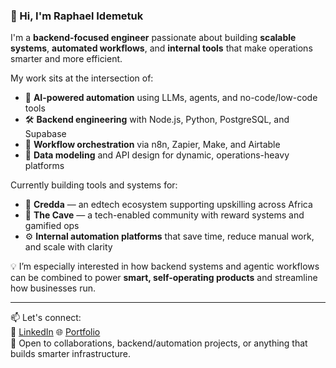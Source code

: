 ### 👋 Hi, I'm Raphael Idemetuk

I'm a **backend-focused engineer** passionate about building **scalable systems**, **automated workflows**, and **internal tools** that make operations smarter and more efficient.

My work sits at the intersection of:
- 🧠 **AI-powered automation** using LLMs, agents, and no-code/low-code tools
- 🛠️ **Backend engineering** with Node.js, Python, PostgreSQL, and Supabase
- 🔁 **Workflow orchestration** via n8n, Zapier, Make, and Airtable
- 🧱 **Data modeling** and API design for dynamic, operations-heavy platforms

Currently building tools and systems for:
- 🧪 **Credda** — an edtech ecosystem supporting upskilling across Africa  
- 🧠 **The Cave** — a tech-enabled community with reward systems and gamified ops  
- ⚙️ **Internal automation platforms** that save time, reduce manual work, and scale with clarity

💡 I’m especially interested in how backend systems and agentic workflows can be combined to power **smart, self-operating products** and streamline how businesses run.

---

📫 Let's connect:  
💼 [LinkedIn](https://www.linkedin.com/in/raphael-idemetuk) 
🌐 [Portfolio](https://your-portfolio-link.com)  
📩 Open to collaborations, backend/automation projects, or anything that builds smarter infrastructure.

